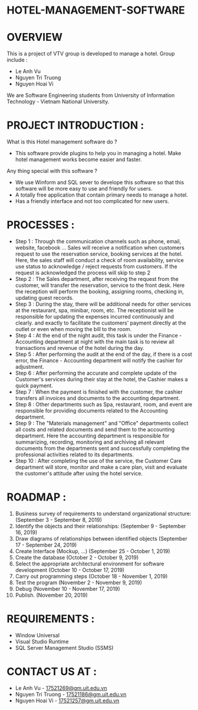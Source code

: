 # HOTEL-MANAGEMENT-SOFTWARE
# OVERVIEW
This is a project of VTV group is developed to manage a hotel.
Group include : 
- Le Anh Vu 
- Nguyen Tri Truong
- Nguyen Hoai Vi

We are Software Engineering students from University of Information Technology - Vietnam National University. 

# PROJECT INTRODUCTION : 
What is this Hotel management software do ? 
* This software provide plugins to help you in managing a hotel. Make hotel management works become easier and faster.

Any thing special with this software ?
- We use Winform and SQL sever to develope this software so that this software will be more easy to use and friendly for users.
- A totally free application that contain primary needs to manage a hotel.
- Has a friendly interface and not too complicated for new users.

# PROCESSES :
- Step 1 : Through the communication channels such as phone, email, website, facebook ... Sales will receive a notification when customers request to use the reservation service, booking services at the hotel. Here, the sales staff will conduct a check of room availability, service use status to acknowledge / reject requests from customers. If the request is acknowledged the process will skip to step 2
- Step 2 : The Sales department, after receiving the request from the customer, will transfer the reservation, service to the front desk. Here the reception will perform the booking, assigning rooms, checking in, updating guest records.
- Step 3 : During the stay, there will be additional needs for other services at the restaurant, spa, minibar, room, etc. The receptionist will be responsible for updating the expenses incurred continuously and clearly. and exactly to facilitate the customers' payment directly at the outlet or even when moving the bill to the room.
- Step 4 : At the end of the night audit, this task is under the Finance - Accounting department at night with the main task is to review all transactions and revenue of the hotel during the day.
- Step 5 : After performing the audit at the end of the day, if there is a cost error, the Finance - Accounting department will notify the cashier for adjustment.
- Step 6 : After performing the accurate and complete update of the Customer's services during their stay at the hotel, the Cashier makes a quick payment.
- Step 7 : When the payment is finished with the customer, the cashier transfers all invoices and documents to the accounting department.
- Step 8 : Other departments such as Spa, restaurant, room, and event are responsible for providing documents related to the Accounting department.
- Step 9 : The "Materials management" and "Office" departments collect all costs and related documents and send them to the accounting department. Here the accounting department is responsible for summarizing, recording, monitoring and archiving all relevant documents from the departments sent and successfully completing the professional activities related to its departments.
- Step 10 : After completing the use of the service, the Customer Care department will store, monitor and make a care plan, visit and evaluate the customer's attitude after using the hotel service.

# ROADMAP :
1. Business survey of requirements to understand organizational structure: (September 3 - September 8, 2019)
2. Identify the objects and their relationships: (September 9 - September 16, 2019)
3. Draw diagrams of relationships between identified objects (September 17 - September 24, 2019)
4. Create Interface (Mockup, ...) (September 25 - October 1, 2019)
5. Create the database (October 2 - October 9, 2019)
6. Select the appropriate architectural environment for software development (October 10 - October 17, 2019)
7. Carry out programming steps (October 18 - November 1, 2019)
8. Test the program (November 2 - November 9, 2019)
9. Debug (November 10 - November 17, 2019)
10. Publish. (November 20, 2019)


# REQUIREMENTS :
- Window Universal
- Visual Studio Runtime
- SQL Server Management Studio (SSMS)

# CONTACT US AT : 
- Le Anh Vu - 17521269@gm.uit.edu.vn
- Nguyen Tri Truong - 17521186@gm.uit.edu.vn
- Nguyen Hoai Vi - 17521257@gm.uit.edu.vn
